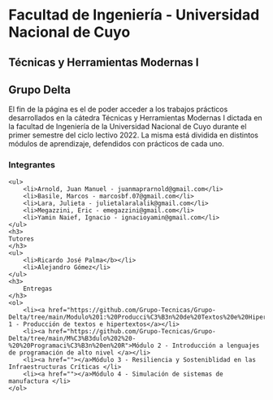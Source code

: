 <!DOCTYPE html>
<html lang="en">
<head>
    <meta charset="UTF-8">
    <meta http-equiv="X-UA-Compatible" content="IE=edge">
    <meta name="viewport" content="width=device-width, initial-scale=1.0">
    <title>Grupo Delta</title>
</head>
<body>
    <h1>
        Facultad de Ingeniería - Universidad Nacional de Cuyo
    </h1>
    <h2>
       Técnicas y Herramientas Modernas I
    </h2>
    <h2>
        Grupo Delta
    </h2>
    <p>
        El fin de la página es el de poder acceder a los trabajos prácticos desarrollados en la cátedra Técnicas y Herramientas Modernas I dictada 
        en la facultad de Ingeniería de la Universidad Nacional de Cuyo durante el primer semestre del ciclo lectivo 2022. La misma está dividida 
        en distintos módulos de aprendizaje, defendidos con prácticos de cada uno.
    </p>
    <h3>
       Integrantes
    </h3> 
   
    <ul>
        <li>Arnold, Juan Manuel - juanmaprarnold@gmail.com</li>
        <li>Basile, Marcos - marcosbf.07@gmail.com</li>
        <li>Lara, Julieta - julietalaralalik@gmail.com</li>
        <li>Megazzini, Eric - emegazzini@gmail.com</li>
        <li>Yamin Naief, Ignacio - ignacioyamin@gmail.com</li>
    </ul>
    <h3>
    Tutores
    </h3>
    <ul>
        <li>Ricardo José Palma</b></li>
        <li>Alejandro Gómez</li>
    </ul>
    <h3>
        Entregas
    </h3>
    <ol>
        <li><a href="https://github.com/Grupo-Tecnicas/Grupo-Delta/tree/main/Modulo%201:%20Producci%C3%B3n%20de%20Textos%20e%20Hipertextos">Módulo 1 - Producción de textos e hipertextos</a></li>
        <li><a href="https://github.com/Grupo-Tecnicas/Grupo-Delta/tree/main/M%C3%B3dulo%202%20-%20%20Programaci%C3%B3n%20en%20R">Módulo 2 - Introducción a lenguajes de programación de alto nivel </a></li>
        <li><a href=""></a>Módulo 3 - Resiliencia y Sosteniblidad en las Infraestructuras Críticas </li>
        <li><a href=""></a>Módulo 4 - Simulación de sistemas de manufactura </li>
    </ol>
</body>
</html>